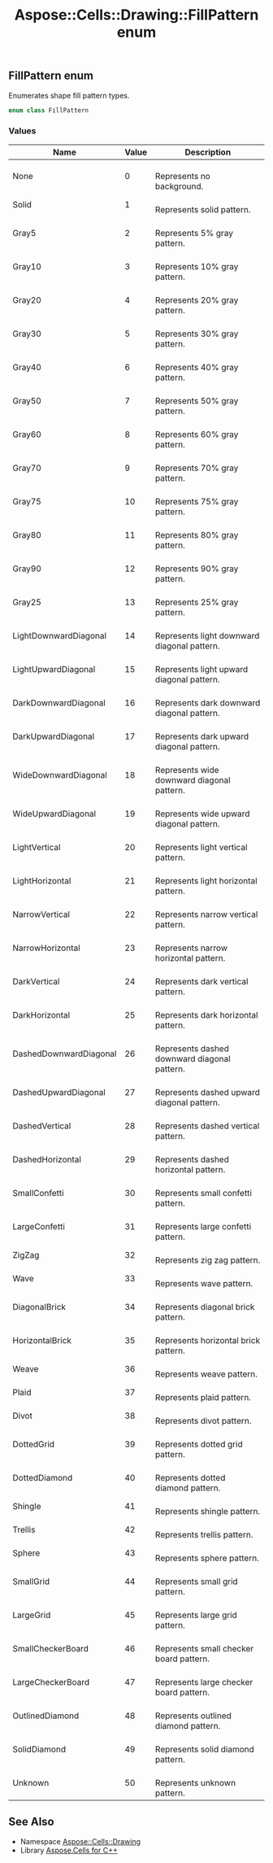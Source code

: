 ﻿---
title: Aspose::Cells::Drawing::FillPattern enum
linktitle: FillPattern
second_title: Aspose.Cells for C++ API Reference
description: 'Aspose::Cells::Drawing::FillPattern enum. Enumerates shape fill pattern types in C++.'
type: docs
weight: 7900
url: /cpp/aspose.cells.drawing/fillpattern/
---
## FillPattern enum


Enumerates shape fill pattern types.

```cpp
enum class FillPattern
```

### Values

| Name | Value | Description |
| --- | --- | --- |
| None | 0 | <br>Represents no background. |
| Solid | 1 | <br>Represents solid pattern. |
| Gray5 | 2 | <br>Represents 5% gray pattern. |
| Gray10 | 3 | <br>Represents 10% gray pattern. |
| Gray20 | 4 | <br>Represents 20% gray pattern. |
| Gray30 | 5 | <br>Represents 30% gray pattern. |
| Gray40 | 6 | <br>Represents 40% gray pattern. |
| Gray50 | 7 | <br>Represents 50% gray pattern. |
| Gray60 | 8 | <br>Represents 60% gray pattern. |
| Gray70 | 9 | <br>Represents 70% gray pattern. |
| Gray75 | 10 | <br>Represents 75% gray pattern. |
| Gray80 | 11 | <br>Represents 80% gray pattern. |
| Gray90 | 12 | <br>Represents 90% gray pattern. |
| Gray25 | 13 | <br>Represents 25% gray pattern. |
| LightDownwardDiagonal | 14 | <br>Represents light downward diagonal pattern. |
| LightUpwardDiagonal | 15 | <br>Represents light upward diagonal pattern. |
| DarkDownwardDiagonal | 16 | <br>Represents dark downward diagonal pattern. |
| DarkUpwardDiagonal | 17 | <br>Represents dark upward diagonal pattern. |
| WideDownwardDiagonal | 18 | <br>Represents wide downward diagonal pattern. |
| WideUpwardDiagonal | 19 | <br>Represents wide upward diagonal pattern. |
| LightVertical | 20 | <br>Represents light vertical pattern. |
| LightHorizontal | 21 | <br>Represents light horizontal pattern. |
| NarrowVertical | 22 | <br>Represents narrow vertical pattern. |
| NarrowHorizontal | 23 | <br>Represents narrow horizontal pattern. |
| DarkVertical | 24 | <br>Represents dark vertical pattern. |
| DarkHorizontal | 25 | <br>Represents dark horizontal pattern. |
| DashedDownwardDiagonal | 26 | <br>Represents dashed downward diagonal pattern. |
| DashedUpwardDiagonal | 27 | <br>Represents dashed upward diagonal pattern. |
| DashedVertical | 28 | <br>Represents dashed vertical pattern. |
| DashedHorizontal | 29 | <br>Represents dashed horizontal pattern. |
| SmallConfetti | 30 | <br>Represents small confetti pattern. |
| LargeConfetti | 31 | <br>Represents large confetti pattern. |
| ZigZag | 32 | <br>Represents zig zag pattern. |
| Wave | 33 | <br>Represents wave pattern. |
| DiagonalBrick | 34 | <br>Represents diagonal brick pattern. |
| HorizontalBrick | 35 | <br>Represents horizontal brick pattern. |
| Weave | 36 | <br>Represents weave pattern. |
| Plaid | 37 | <br>Represents plaid pattern. |
| Divot | 38 | <br>Represents divot pattern. |
| DottedGrid | 39 | <br>Represents dotted grid pattern. |
| DottedDiamond | 40 | <br>Represents dotted diamond pattern. |
| Shingle | 41 | <br>Represents shingle pattern. |
| Trellis | 42 | <br>Represents trellis pattern. |
| Sphere | 43 | <br>Represents sphere pattern. |
| SmallGrid | 44 | <br>Represents small grid pattern. |
| LargeGrid | 45 | <br>Represents large grid pattern. |
| SmallCheckerBoard | 46 | <br>Represents small checker board pattern. |
| LargeCheckerBoard | 47 | <br>Represents large checker board pattern. |
| OutlinedDiamond | 48 | <br>Represents outlined diamond pattern. |
| SolidDiamond | 49 | <br>Represents solid diamond pattern. |
| Unknown | 50 | <br>Represents unknown pattern. |

## See Also

* Namespace [Aspose::Cells::Drawing](../)
* Library [Aspose.Cells for C++](../../)
